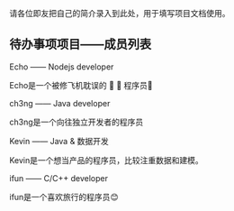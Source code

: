 请各位即友把自己的简介录入到此处，用于填写项目文档使用。


## 待办事项项目——成员列表


Echo —— Nodejs developer

Echo是一个被修飞机耽误的 🥬 🐥 程序员🤪

ch3ng —— Java developer

ch3ng是一个向往独立开发者的程序员

Kevin —— Java & 数据开发

Kevin是一个想当产品的程序员，比较注重数据和建模。

ifun —— C/C++ developer

ifun是一个喜欢旅行的程序员:blush:

